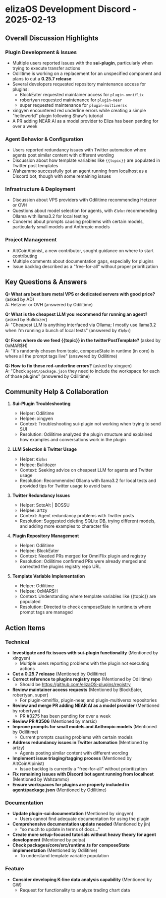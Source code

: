 # elizaOS Development Discord - 2025-02-13

## Overall Discussion Highlights

### Plugin Development & Issues
- Multiple users reported issues with the **sui-plugin**, particularly when trying to execute transfer actions
- Odilitime is working on a replacement for an unspecified component and plans to cut a **0.25.7 release**
- Several developers requested repository maintenance access for plugins:
  - BlockEater requested maintainer access for `plugin-omniflix`
  - robertyan requested maintenance for `plugin-near`
  - super requested maintenance for `plugin-multiversx`
- xingyen encountered red underline errors while creating a simple "helloworld" plugin following Shaw's tutorial
- A PR adding NEAR AI as a model provider to Eliza has been pending for over a week

### Agent Behavior & Configuration
- Users reported redundancy issues with Twitter automation where agents post similar content with different wording
- Discussion about how template variables like `{{topic}}` are populated in Twitter post templates
- Wahzammo successfully got an agent running from localhost as a Discord bot, though with some remaining issues

### Infrastructure & Deployment
- Discussion about VPS providers with Odilitime recommending Hetzner or OVH
- Questions about model selection for agents, with ℭ𝔦𝔭𝔥𝔢𝔯 recommending Ollama with llama3.2 for local testing
- Concerns about prompts causing problems with certain models, particularly small models and Anthropic models

### Project Management
- AltCoinAlpinist, a new contributor, sought guidance on where to start contributing
- Multiple comments about documentation gaps, especially for plugins
- Issue backlog described as a "free-for-all" without proper prioritization

## Key Questions & Answers

**Q: What are best bare metal VPS or dedicated servers with good price?** (asked by AD)  
A: Hetzner or OVH (answered by Odilitime)

**Q: What is the cheapest LLM you recommend for running an agent?** (asked by Bulldozer)  
A: "Cheapest LLM is anything interfaced via Ollama; I mostly use llama3.2 when I'm running a bunch of local tests" (answered by ℭ𝔦𝔭𝔥𝔢𝔯)

**Q: From where do we feed {{topic}} in the twitterPostTemplate?** (asked by 0xMAR$H)  
A: "It's randomly chosen from topic, composeState in runtime (in core) is where all the prompt tags live" (answered by Odilitime)

**Q: How to fix these red-underline errors?** (asked by xingyen)  
A: "Check `agent/package.json` they need to include the workspace for each of those plugins" (answered by Odilitime)

## Community Help & Collaboration

1. **Sui-Plugin Troubleshooting**
   - Helper: Odilitime
   - Helpee: xingyen
   - Context: Troubleshooting sui-plugin not working when trying to send SUI
   - Resolution: Odilitime analyzed the plugin structure and explained how examples and conversations work in the plugin

2. **LLM Selection & Twitter Usage**
   - Helper: ℭ𝔦𝔭𝔥𝔢𝔯
   - Helpee: Bulldozer
   - Context: Seeking advice on cheapest LLM for agents and Twitter usage
   - Resolution: Recommended Ollama with llama3.2 for local tests and provided tips for Twitter usage to avoid bans

3. **Twitter Redundancy Issues**
   - Helper: SotoAlt | BOSSU
   - Helpee: artzy
   - Context: Agent redundancy problems with Twitter posts
   - Resolution: Suggested deleting SQLite DB, trying different models, and adding more examples to character file

4. **Plugin Repository Management**
   - Helper: Odilitime
   - Helpee: BlockEater
   - Context: Needed PRs merged for OmniFlix plugin and registry
   - Resolution: Odilitime confirmed PRs were already merged and corrected the plugins registry repo URL

5. **Template Variable Implementation**
   - Helper: Odilitime
   - Helpee: 0xMAR$H
   - Context: Understanding where template variables like {{topic}} are populated
   - Resolution: Directed to check composeState in runtime.ts where prompt tags are managed

## Action Items

### Technical
- **Investigate and fix issues with sui-plugin functionality** (Mentioned by xingyen)
  - Multiple users reporting problems with the plugin not executing actions
- **Cut a 0.25.7 release** (Mentioned by Odilitime)
- **Correct reference to plugins registry repo** (Mentioned by Odilitime)
  - Should be https://github.com/elizaOS-plugins/registry
- **Review maintainer access requests** (Mentioned by BlockEater, robertyan, super)
  - For plugin-omniflix, plugin-near, and plugin-multiversx repositories
- **Review and merge PR adding NEAR AI as a model provider** (Mentioned by robertyan)
  - PR #3275 has been pending for over a week
- **Review PR #3506** (Mentioned by marsic)
- **Improve prompts for small models and Anthropic models** (Mentioned by Odilitime)
  - Current prompts causing problems with certain models
- **Address redundancy issues in Twitter automation** (Mentioned by artzy)
  - Agents posting similar content with different wording
- **Implement issue triaging/tagging process** (Mentioned by AltCoinAlpinist)
  - Issue backlog is currently a "free-for-all" without prioritization
- **Fix remaining issues with Discord bot agent running from localhost** (Mentioned by Wahzammo)
- **Ensure workspaces for plugins are properly included in agent/package.json** (Mentioned by Odilitime)

### Documentation
- **Update plugin-sui documentation** (Mentioned by xingyen)
  - Users cannot find adequate documentation for using the plugin
- **Comprehensive documentation update needed** (Mentioned by jin)
  - "so much to update in terms of docs..."
- **Create more setup-focused tutorials without heavy theory for agent development** (Mentioned by pelpa)
- **Check packages/core/src/runtime.ts for composeState implementation** (Mentioned by Odilitime)
  - To understand template variable population

### Feature
- **Consider developing K-line data analysis capability** (Mentioned by GW)
  - Request for functionality to analyze trading chart data
